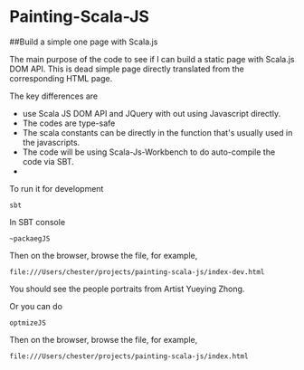 # Painting-Scala-JS

##Build a simple one page with Scala.js

The main purpose of the code to see if I can build a static page with Scala.js DOM API. This is dead simple page directly translated from the corresponding HTML page. 

The key differences are 

* use Scala JS DOM API and JQuery with out using Javascript directly.  
* The codes are type-safe
* The scala constants can be directly in the function that's usually used in the javascripts. 
* The code will be using Scala-Js-Workbench to do auto-compile the code via SBT. 
* 



To run it for development

```
sbt 
```
In SBT console

```
~packaegJS
```

Then on the browser, browse the file, for example, 

```
file:///Users/chester/projects/painting-scala-js/index-dev.html

````

You should see the people portraits from Artist Yueying Zhong.


Or you can do 



```
optmizeJS
```

Then on the browser, browse the file, for example, 

```
file:///Users/chester/projects/painting-scala-js/index.html

````
